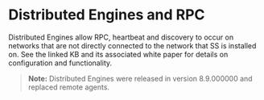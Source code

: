 [title]: # (Distributed Engines and RPC)
[tags]: # (Distributed Engines and RPC)
[priority]: # (40)

# Distributed Engines and RPC

Distributed Engines allow RPC, heartbeat and discovery to occur on networks that are not directly connected to the network that SS is installed on. See the linked KB and its associated white paper for details on configuration and functionality.

> **Note:** Distributed Engines were released in version 8.9.000000 and replaced remote agents.
